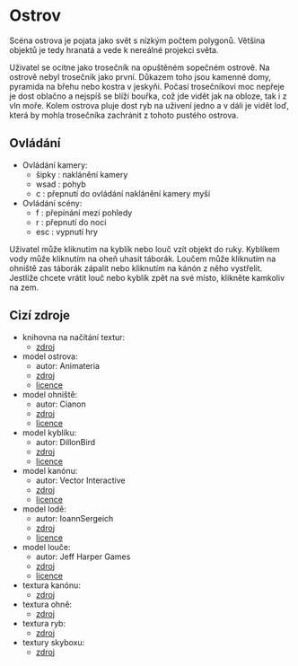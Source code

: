 # Ostrov

Scéna ostrova je pojata jako svět s nízkým počtem polygonů. Většina objektů je tedy hranatá a vede k nereálné projekci světa.


Uživatel se ocitne jako trosečník na opuštěném sopečném ostrově. Na ostrově nebyl trosečník jako první. Důkazem toho jsou kamenné domy, pyramida na břehu nebo kostra v jeskyňi. Počasí trosečníkovi moc nepřeje je dost oblačno a nejspíš se blíží bouřka, což jde vidět jak na obloze, tak i z vln moře. Kolem ostrova pluje dost ryb na uživení jedno a v dáli je vidět loď, která by mohla trosečníka zachránit z tohoto pustého ostrova.


## Ovládání
* Ovládání kamery:
	* šipky : naklánění kamery
	* wsad : pohyb
	* c : přepnutí do ovládání naklánění kamery myší 
* Ovládání scény:
	* f : přepínání mezi pohledy
	* r : přepnutí do noci
	* esc : vypnutí hry

Uživatel může kliknutím na kyblík nebo louč vzít objekt do ruky. Kyblíkem vody může kliknutím na oheň uhasit táborák. Loučem může kliknutím na ohniště zas táborák zápalit nebo kliknutím na kánón z něho vystřelit. Jestliže chcete vrátit louč nebo kyblík zpět na své místo, klikněte kamkoliv na zem. 

## Cizí zdroje
 
* knihovna na načítání textur:
	* [zdroj](https://github.com/nothings/stb)
* model ostrova:
	* autor: Animateria
	* [zdroj](https://sketchfab.com/3d-models/volcano-island-lowpoly-4a6591dc9fee40d8bfda8350683af9af)
	* [licence](https://creativecommons.org/licenses/by/4.0/)
* model ohniště:
	* autor: Cianon
	* [zdroj](https://sketchfab.com/3d-models/campfire-low-poly-26eb5c7a715746c082da9f43146941db)
	* [licence](https://creativecommons.org/licenses/by/4.0/)
* model kyblíku:
	* autor: DillonBird
	* [zdroj](https://sketchfab.com/3d-models/low-poly-bucket-ece724339ae149c49447082e2e2ddc1e)
	* [licence](https://creativecommons.org/licenses/by/4.0/)
* model kanónu:
	* autor: Vector Interactive
	* [zdroj](https://sketchfab.com/3d-models/cartoon-cannon-58a356b7da9d4691879d301f9f86593b)
	* [licence](https://creativecommons.org/licenses/by/4.0/)
* model lodě:
	* autor: IoannSergeich
	* [zdroj](https://sketchfab.com/3d-models/pirate-ship-64ee92cebf5441629c4ed97c2ebed515)
	* [licence](https://creativecommons.org/licenses/by/4.0/)
* model louče:
	* autor: Jeff Harper Games
	* [zdroj](https://sketchfab.com/3d-models/torch-e1c67aa4289b4b539277f5285b0f6658)
	* [licence](https://creativecommons.org/licenses/by/4.0/)
* textura kanónu:
	* [zdroj](https://www.pngwing.com/en/free-png-zhwvn)
* textura ohně:
	* [zdroj](https://pngtree.com/freepng/cartoon-fire-flame-ignition-with-hot-explosion-heat-danger-flames-red-and-orange-collection-of-elements-energy-vector-concept_5569207.html)
* textura ryb:
	* [zdroj](https://pngtree.com/freepng/swimming-fish-food-elements_5777225.html)
* textury skyboxu:
	* [zdroj](https://github.com/PhannGor/Cloudy-Crown)


